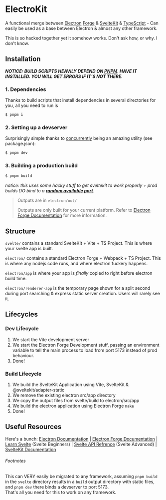 # ElectroKit
A functional merge between [Electron](https://electronjs.org) [Forge](https://www.electronforge.io/) & [Svelte](https://svelte.dev)[Kit](https://kit.svelte.dev) & [TypeScript](https://typescriptlang.org) - Can easily be used as a base between Electron & almost any other framework.

This is so hacked together yet it somehow works. Don't ask how, or why. I don't know.

## Installation
***NOTICE: BUILD SCRIPTS HEAVILY DEPEND ON [PNPM](https://pnpm.io). HAVE IT INSTALLED. YOU WILL GET ERRORS IF IT'S NOT THERE.***

### 1. Dependencies

Thanks to build scripts that install dependencies in several directories for you, all you need to run is
```bash
$ pnpm i
```

### 2. Setting up a devserver

Surprisingly simple thanks to [concurrently](https://npm.im/concurrently) being an amazing utility (see package.json):
```bash
$ pnpm dev
```

### 3. Building a production build

```bash
$ pnpm build
```

*notice: this uses some hacky stuff to get sveltekit to work properly + prod builds DO bind to a [**random available port**](https://npm.im/random-port).*

> Outputs are in `electron/out/`
> 
> Outputs are only built for your current platform. Refer to [Electron Forge Documentation](https://www.electronforge.io/core-concepts/build-lifecycle#cross-platform-build-systems) for more information.

## Structure

`svelte/` contains a standard SvelteKit + Vite + TS Project. This is where your svelte app is built.

`electron/` contains a standard Electron Forge + Webpack + TS Project. This is where any nodejs code runs, and where electron fuckery happens.

`electron/app` is where your app is *finally* copied to right before electron build time.

`electron/renderer-app` is the temporary page shown for a split second during port searching & express static server creation. Users will rarely see it.

## Lifecycles

### Dev Lifecycle

1. We start the Vite development server
2. We start the Electron Forge Development stuff, passing an environment variable to tell the main process to load from port 5173 instead of prod behaviour.
3. Done!

### Build Lifecycle

1. We build the SvelteKit Application using Vite, SvelteKit & @sveltekit/adapter-static
2. We remove the existing electron src/app directory
3. We copy the output files from svelte/build to electron/src/app
4. We build the electron application using Electron Forge `make`
5. Done!

## Useful Resources

Here's a bunch: [Electron Documentation](https://www.electronjs.org/docs/latest/) | [Electron Forge Documentation](https://www.electronforge.io/) | [Learn Svelte](https://svelte.dev/tutorial/basics) (Svelte Beginners) | [Svelte API Refrence](https://svelte.dev/docs) (Svelte Advanced) | [SvelteKit Documentation](https://kit.svelte.dev/docs/introduction)

###### Footnotes

This can VERY easily be migrated to any framework, assuming `pnpm build` in the `svelte` directory results in a `build` output directory with static files, and `pnpm dev` there binds a devserver to port 5173.<br/>
That's all you need for this to work on any framework.
